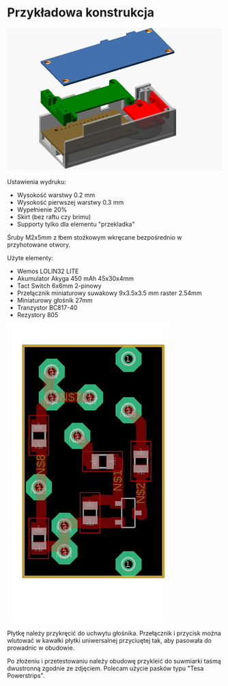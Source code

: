 # Przykładowa konstrukcja

![Złożenie](./zlozenie.png "Rysunek poglądowy")

Ustawienia wydruku:
* Wysokość warstwy 0.2 mm
* Wysokość pierwszej warstwy 0.3 mm
* Wypełnienie 20%
* Skirt (bez raftu czy brimu)
* Supporty tylko dla elementu "przekladka"

Śruby M2x5mm z łbem stożkowym wkręcane bezpośrednio w przyhotowane otwory.

Użyte elementy:
* Wemos LOLIN32 LITE
* Akumulator Akyga 450 mAh 45x30x4mm
* Tact Switch 6x6mm 2-pinowy
* Przełącznik miniaturowy suwakowy 9x3.5x3.5 mm raster 2.54mm
* Miniaturowy głośnik 27mm
* Tranzystor BC817-40
* Rezystory 805

![plytka](./elementy.png "Proponowana płytka")

Płytkę należy przykręcić do uchwytu głośnika. Przełącznik i przycisk można wlutować w kawałki płytki uniwersalnej przyciuętej tak, aby pasowała do prowadnic w obudowie.

Po złożeniu i przetestowaniu należy obudowę przykleić do suwmiarki taśmą dwustronną zgodnie ze zdjęciem.
Polecam użycie pasków typu "Tesa Powerstrips".



